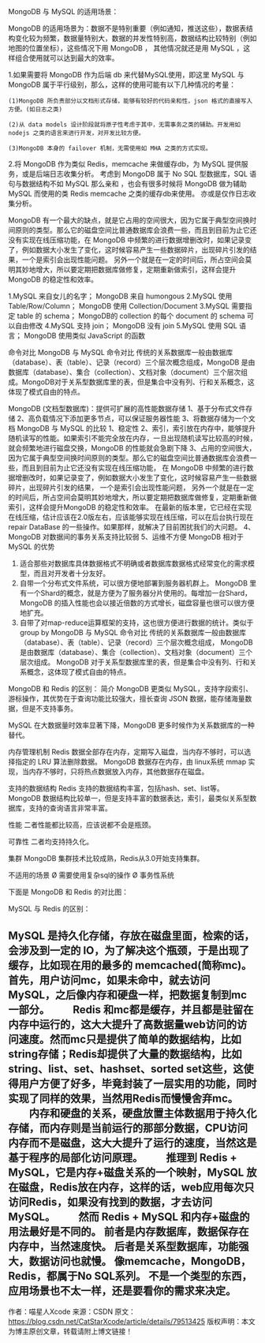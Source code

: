 MongoDB 与 MySQL 的适用场景：

MongoDB 的适用场景为：数据不是特别重要（例如通知，推送这些），数据表结构变化较为频繁，数据量特别大，数据的并发性特别高，数据结构比较特别（例如地图的位置坐标），这些情况下用 MongoDB ， 其他情况就还是用 MySQL ，这样组合使用就可以达到最大的效率。

1.如果需要将 MongoDB 作为后端 db 来代替MySQL使用，即这里 MySQL 与 MongoDB 属于平行级别，那么，这样的使用可能有以下几种情况的考量：

    (1)MongoDB 所负责部分以文档形式存储，能够有较好的代码亲和性，json 格式的直接写入方便。(如日志之类) 
    
    (2)从 data models 设计阶段就将原子性考虑于其中，无需事务之类的辅助。开发用如 nodejs 之类的语言来进行开发，对开发比较方便。
    
    (3)MongoDB 本身的 failover 机制，无需使用如 MHA 之类的方式实现。

2.将 MongoDB 作为类似 Redis，memcache 来做缓存db，为 MySQL 提供服务，或是后端日志收集分析。 考虑到 MongoDB 属于 No SQL 型数据库，SQL 语句与数据结构不如 MySQL 那么亲和 ，也会有很多时候将 MongoDB 做为辅助MySQL 而使用的类 Redis memcache 之类的缓存db来使用。 亦或是仅作日志收集分析。

MongoDB 有一个最大的缺点，就是它占用的空间很大，因为它属于典型空间换时间原则的类型。那么它的磁盘空间比普通数据库会浪费一些，而且到目前为止它还没有实现在线压缩功能，在 MongoDB 中频繁的进行数据增删改时，如果记录变了，例如数据大小发生了变化，这时候容易产生一些数据碎片，出现碎片引发的结果，一个是索引会出现性能问题。
另外一个就是在一定的时间后，所占空间会莫明其妙地增大，所以要定期把数据库做修复，定期重新做索引，这样会提升MongoDB 的稳定性和效率。

1.MySQL 来自女儿的名字； MongoDB 来自 humongous
2.MySQL 使用 Table/Row/Column； MongoDB 使用 Collection/Document
3.MySQL 需要指定 table 的 schema； MongoDB的 collection 的每个 document 的 schema 可以自由修改
4.MySQL 支持 join； MongoDB 没有 join
5.MySQL 使用 SQL 语言； MongoDB 使用类似 JavaScript 的函数

命令对比
MongoDB 与 MySQL 命令对比 传统的关系数据库一般由数据库（database）、表（table）、记录（record）三个层次概念组成，MongoDB 是由数据库（database）、集合（collection）、文档对象（document）三个层次组成。MongoDB对于关系型数据库里的表，但是集合中没有列、行和关系概念，这体现了模式自由的特点。

MongoDB (文档型数据库)：提供可扩展的高性能数据存储
1、基于分布式文件存储
2、高负载情况下添加更多节点，可以保证服务器性能
3、将数据存储为一个文档
MongoDB 与 MySQL 的比较
1、稳定性
2、索引，索引放在内存中，能够提升随机读写的性能。如果索引不能完全放在内存，一旦出现随机读写比较高的时候，就会频繁地进行磁盘交换，MongoDB 的性能就会急剧下降
3、占用的空间很大，因为它属于典型空间换时间原则的类型。那么它的磁盘空间比普通数据库会浪费一些，而且到目前为止它还没有实现在线压缩功能，
在 MongoDB 中频繁的进行数据增删改时，如果记录变了，例如数据大小发生了变化，这时候容易产生一些数据碎片，出现碎片引发的结果，
一个是索引会出现性能问题，
另外一个就是在一定的时间后，所占空间会莫明其妙地增大，所以要定期把数据库做修复，定期重新做索引，这样会提升MongoDB 的稳定性和效率。
在最新的版本里，它已经在实现在线压缩，估计应该在2.0版左右，应该能够实现在线压缩，可以在后台执行现在repair DataBase 的一些操作。如果那样，就解决了目前困扰我们的大问题。
4、MongoDB 对数据间的事务关系支持比较弱
5、运维不方便
MongoDB 相对于 MySQL 的优势
1. 适合那些对数据库具体数据格式不明确或者数据库数据格式经常变化的需求模型，而且对开发者十分友好。
2. 自带一个分布式文件系统，可以很方便地部署到服务器机群上。
  MongoDB 里有一个Shard的概念，就是方便为了服务器分片使用的。每增加一台Shard，MongoDB 的插入性能也会以接近倍数的方式增长，磁盘容量也很可以很方便地扩充。
3. 自带了对map-reduce运算框架的支持，这也很方便进行数据的统计。类似于group by
  MongoDB 与 MySQL 命令对比 传统的关系数据库一般由数据库（database）、表（table）、记录（record）三个层次概念组成，
  MongoDB 是由数据库（database）、集合（collection）、文档对象（document）三个层次组成。
  MongoDB 对于关系型数据库里的表，但是集合中没有列、行和关系概念，这体现了模式自由的特点。


MongoDB 和 Redis 的区别：
简介
MongoDB 更类似 MySQL，支持字段索引、游标操作，其优势在于查询功能比较强大，擅长查询 JSON 数据，能存储海量数据，但是不支持事务。

MySQL 在大数据量时效率显著下降，MongoDB 更多时候作为关系数据库的一种替代。

内存管理机制
Redis 数据全部存在内存，定期写入磁盘，当内存不够时，可以选择指定的 LRU 算法删除数据。
MongoDB 数据存在内存，由 linux系统 mmap 实现，当内存不够时，只将热点数据放入内存，其他数据存在磁盘。

支持的数据结构
Redis 支持的数据结构丰富，包括hash、set、list等。
MongoDB 数据结构比较单一，但是支持丰富的数据表达，索引，最类似关系型数据库，支持的查询语言非常丰富。

性能
二者性能都比较高，应该说都不会是瓶颈。

可靠性
二者均支持持久化。

集群
MongoDB 集群技术比较成熟，Redis从3.0开始支持集群。

不适用的场景
Ø  需要使用复杂sql的操作
Ø  事务性系统

下面是 MongoDB 和 Redis 的对比图：



MySQL 与 Redis 的区别：

MySQL 是持久化存储，存放在磁盘里面，检索的话，会涉及到一定的 IO，为了解决这个瓶颈，于是出现了缓存，比如现在用的最多的 memcached(简称mc)。首先，用户访问mc，如果未命中，就去访问 MySQL，之后像内存和硬盘一样，把数据复制到mc一部分。
　　Redis 和mc都是缓存，并且都是驻留在内存中运行的，这大大提升了高数据量web访问的访问速度。然而mc只是提供了简单的数据结构，比如 string存储；Redis却提供了大量的数据结构，比如string、list、set、hashset、sorted set这些，这使得用户方便了好多，毕竟封装了一层实用的功能，同时实现了同样的效果，当然用Redis而慢慢舍弃mc。
　　内存和硬盘的关系，硬盘放置主体数据用于持久化存储，而内存则是当前运行的那部分数据，CPU访问内存而不是磁盘，这大大提升了运行的速度，当然这是基于程序的局部化访问原理。
　　推理到 Redis + MySQL，它是内存+磁盘关系的一个映射，MySQL 放在磁盘，Redis放在内存，这样的话，web应用每次只访问Redis，如果没有找到的数据，才去访问 MySQL。
　　然而 Redis + MySQL 和内存+磁盘的用法最好是不同的。
前者是内存数据库，数据保存在内存中，当然速度快。
后者是关系型数据库，功能强大，数据访问也就慢。
像memcache，MongoDB，Redis，都属于No SQL系列。
不是一个类型的东西，应用场景也不太一样，还是要看你的需求来决定。
--------------------- 
作者：喵星人Xcode 
来源：CSDN 
原文：https://blog.csdn.net/CatStarXcode/article/details/79513425 
版权声明：本文为博主原创文章，转载请附上博文链接！